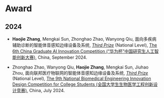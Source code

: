 # Award
## 2024

* **Haojie Zhang**, Mengkai Sun, Zhonghao Zhao, Wanyong Qiu,
面向多疾病辅助诊断的智能体音感知边缘设备及系统, 
[_Third Prize_](https://github.com/zhj12399/zhj12399.github.com/blob/main/docs/pdf/面向多疾病辅助诊断的智能体音感知边缘设备及系统获奖证书.pdf) (National Level),
[The 6th China Graduate AI Innovation Competition (“华为杯”中国研究生人工智能创新大赛)](https://cpipc.acge.org.cn/), China, September 2024.

* Zhonghao Zhao, Wanyong Qiu, **Haojie Zhang**, Mengkai Sun, Jiuhao Zhou, 
面向联邦医疗物联网的智能体音感知边缘设备及系统, 
[_Third Prize_](https://github.com/zhj12399/zhj12399.github.com/blob/main/docs/pdf/面向联邦医疗物联网的智能体音感知边缘设备及系统项目的获奖证书.pdf) (National Level), 
[The 9th National Biomedical Engineering Innovation Design Competition for College Students (全国大学生生物医学工程创新设计竞赛)](https://bmedesign.cn/), China, July 2024.